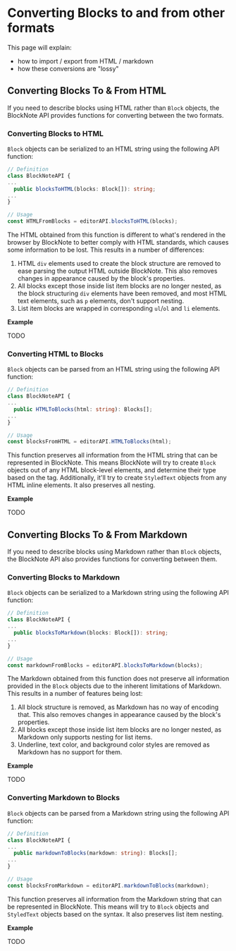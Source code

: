 # Converting Blocks to and from other formats

This page will explain:

- how to import / export from HTML / markdown
- how these conversions are "lossy"

## Converting Blocks To & From HTML

If you need to describe blocks using HTML rather than `Block` objects, the BlockNote API provides functions for converting between the two formats.

### Converting Blocks to HTML

`Block` objects can be serialized to an HTML string using the following API function:

```typescript
// Definition
class BlockNoteAPI {
...
  public blocksToHTML(blocks: Block[]): string;
...
}

// Usage
const HTMLFromBlocks = editorAPI.blocksToHTML(blocks);
```

The HTML obtained from this function is different to what's rendered in the browser by BlockNote to better comply with HTML standards, which causes some information to be lost. This results in a number of differences:

1. HTML `div` elements used to create the block structure are removed to ease parsing the output HTML outside BlockNote. This also removes changes in appearance caused by the block's properties.
2. All blocks except those inside list item blocks are no longer nested, as the block structuring `div` elements have been removed, and most HTML text elements, such as `p` elements, don't support nesting.
3. List item blocks are wrapped in corresponding `ul`/`ol` and `li` elements.

**Example**

TODO

### Converting HTML to Blocks

`Block` objects can be parsed from an HTML string using the following API function:

```typescript
// Definition
class BlockNoteAPI {
...
  public HTMLToBlocks(html: string): Blocks[];
...
}

// Usage
const blocksFromHTML = editorAPI.HTMLToBlocks(html);
```

This function preserves all information from the HTML string that can be represented in BlockNote. This means BlockNote will try to create `Block` objects out of any HTML block-level elements, and determine their type based on the tag. Additionally, it'll try to create `StyledText` objects from any HTML inline elements. It also preserves all nesting.

**Example**

TODO

## Converting Blocks To & From Markdown

If you need to describe blocks using Markdown rather than `Block` objects, the BlockNote API also provides functions for converting between them.

### Converting Blocks to Markdown

`Block` objects can be serialized to a Markdown string using the following API function:

```typescript
// Definition
class BlockNoteAPI {
...
  public blocksToMarkdown(blocks: Block[]): string;
...
}

// Usage
const markdownFromBlocks = editorAPI.blocksToMarkdown(blocks);
```

The Markdown obtained from this function does not preserve all information provided in the `Block` objects due to the inherent limitations of Markdown. This results in a number of features being lost:

1. All block structure is removed, as Markdown has no way of encoding that. This also removes changes in appearance caused by the block's properties.
2. All blocks except those inside list item blocks are no longer nested, as Markdown only supports nesting for list items.
3. Underline, text color, and background color styles are removed as Markdown has no support for them.

**Example**

TODO

### Converting Markdown to Blocks

`Block` objects can be parsed from a Markdown string using the following API function:

```typescript
// Definition
class BlockNoteAPI {
...
  public markdownToBlocks(markdown: string): Blocks[];
...
}

// Usage
const blocksFromMarkdown = editorAPI.markdownToBlocks(markdown);
```

This function preserves all information from the Markdown string that can be represented in BlockNote. This means will try to `Block` objects and `StyledText` objects based on the syntax. It also preserves list item nesting.

**Example**

TODO